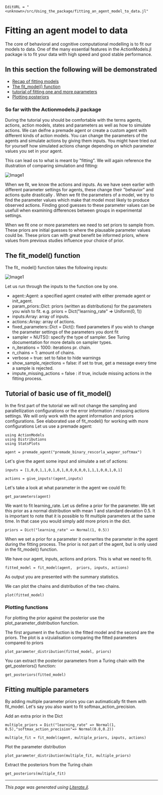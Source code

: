 ```@meta
EditURL = "<unknown>/src/Using_the_package/fitting_an_agent_model_to_data.jl"
```

# Fitting an agent model to data

The core of behavioral and cognitive computational modelling is to fit our models to data. One of the many essential features in the ActionModels.jl package is to fit your data with high speed and good stable performance.

## In this section the following will be demonstrated

  - [Recap of fitting models](#So-far-with-the-Actionmodels.jl-package)
  - [The fit_model() function](#The-fit_model()-function)
  - [tutorial of fitting one and more parameters](#Tutorial-of-basic-use-of-fit_model())
  - [Plotting posteriors](#Plotting-functions)

### So far with the Actionmodels.jl package

During the tutorial you should be comfortable with the terms agents, actions, action models, states and parameters as well as how to simulate actions.
We can deifne a premade agent or create a custom agent with different kinds of action models. You can change the parameters of the agents and simulate actions by giving them inputs. You might have tried out for yourself how simulated actions change depending on which parameter values you set in your agent.

This can lead os to what is meant by "fitting". We will again reference the illustration of comparing simulation and fitting:

![Image1](Using_the_package/images/fitting_vs_simulation.png)

When we fit, we know the actions and inputs. As we have seen earlier with different parameter settings for agents, these change their "behavior" and actions quite drastically . When we fit the parameters of a model, we try to find the parameter values which make that model most likely to produce observed actions.
Finding good guesses to these parameter values can be usefull when examining differences between groups in experimental settings.

When we fit one or more parameters we need to set priors to sample from. These priors are initial guesses to where the plausable parameter values could be. These priors can with great benefit be informed priors, where values from previous studies influence your choice of prior.

## The fit_model() function

The fit_ model() function takes the following inputs:

![Image1](Using_the_package/images/fit_model_image.png)

Let us run through the inputs to the function one by one.

- agent::Agent: a specified agent created with either premade agent or init\_agent.
- param_priors::Dict: priors (written as distributions) for the parameters you wish to fit. e.g. priors = Dict("learning\_rate" => Uniform(0, 1))
- inputs:Array: array of inputs.
- actions::Array: array of actions.
- fixed_parameters::Dict = Dict(): fixed parameters if you wish to change the parameter settings of the parameters you dont fit
- sampler = NUTS(): specify the type of sampler. See Turing documentation for more details on sampler types.
- n_iterations = 1000: iterations pr. chain.
- n_chains = 1: amount of chains.
- verbose = true: set to false to hide warnings
- show\_sample\_rejections = false: if set to true, get a message every time a sample is rejected.
- impute\_missing\_actions = false : if true, include missing actions in the fitting process.

## Tutorial of basic use of fit_model()

In the first part of the tutorial we will not change the sampling and parallellization configurations or the error information / misssing actions settings. We will only work with the agent information and priors configurations. See elaborated use of fit_model() for working with more configurations
Let us use a premade agent:

````@example fitting_an_agent_model_to_data
using ActionModels
using Distributions
using StatsPlots

agent = premade_agent("premade_binary_rescorla_wagner_softmax")
````

Let's give the agent some input and simulate a set of actions:

````@example fitting_an_agent_model_to_data
inputs = [1,0,0,1,1,0,1,0,1,0,0,0,0,0,1,1,1,0,0,1,0,1]

actions = give_inputs!(agent,inputs)
````

Let's take a look at what parameter in the agent we could fit:

````@example fitting_an_agent_model_to_data
get_parameters(agent)
````

We want to fit learning_rate. Let us define a prior for the parameter. We set this prior as a normal distribution with mean 1 and standard deviation 0.5. It is important to note that it is possible to fit multiple parameters at the same time. In that case you would simply add more priors in the dict.

````@example fitting_an_agent_model_to_data
priors = Dict("learning_rate" => Normal(1, 0.5))
````

When we set a prior for a parameter it overwrites the parameter in the agent during the fitting process. The prior is not part of the agent, but is only used in the fit_model() function.

We have our agent, inputs, actions and priors. This is what we need to fit.

````@example fitting_an_agent_model_to_data
fitted_model = fit_model(agent,  priors, inputs, actions)
````

As output you are presented with the summary statistics.

We can plot the chains and distribution of the two chains.

````@example fitting_an_agent_model_to_data
plot(fitted_model)
````

### Plotting functions
For plotting the prior against the posterior use the plot\_parameter\_distribution function.

The first argument in the fuction is the fitted model and the second are the priors. The plot is a vizuialisation comparing the fitted parameters compared to priors

````@example fitting_an_agent_model_to_data
plot_parameter_distribution(fitted_model, priors)
````

You can extract the posterior parameters from a Turing chain with the get_posteriors() function:

````@example fitting_an_agent_model_to_data
get_posteriors(fitted_model)
````

## Fitting multiple parameters

By adding multiple parameter priors you can autimatically fit them with fit\_model. Let's say you also want to fit softmax\_action\_precision.

Add an extra prior in the Dict

````@example fitting_an_agent_model_to_data
multiple_priors = Dict("learning_rate" => Normal(1, 0.5),"softmax_action_precision"=> Normal(0.8,0.2))

multiple_fit = fit_model(agent, multiple_priors, inputs, actions)
````

Plot the parameter distribution

````@example fitting_an_agent_model_to_data
plot_parameter_distribution(multiple_fit, multiple_priors)
````

Extract the posteriors from the Turing chain

````@example fitting_an_agent_model_to_data
get_posteriors(multiple_fit)
````

---

*This page was generated using [Literate.jl](https://github.com/fredrikekre/Literate.jl).*

